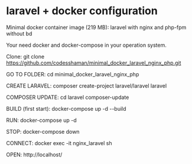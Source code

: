 # laravel + docker configuration
Minimal docker container image (219 MB): laravel with nginx and php-fpm without bd

Your need docker and docker-compose in your operation system.

Clone: git clone https://github.com/codesshaman/minimal_docker_laravel_nginx_php.git

GO TO FOLDER:
cd minimal_docker_laravel_nginx_php

CREATE LARAVEL:
composer create-project laravel/laravel laravel

COMPOSER UPDATE:
cd laravel
composer-update

BUILD (first start):
docker-compose up -d --build

RUN:
docker-compose up -d

STOP:
docker-compose down

CONNECT:
docker exec -it nginx_laravel sh

OPEN:
http://localhost/

